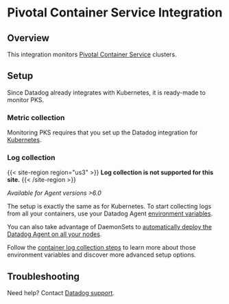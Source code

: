 # Pivotal Container Service Integration

## Overview

This integration monitors [Pivotal Container Service][1] clusters.

## Setup

Since Datadog already integrates with Kubernetes, it is ready-made to monitor PKS.

### Metric collection

Monitoring PKS requires that you set up the Datadog integration for [Kubernetes][2].

### Log collection

{{< site-region region="us3" >}}
**Log collection is not supported for this site.**
{{< /site-region >}}

_Available for Agent versions >6.0_

The setup is exactly the same as for Kubernetes.
To start collecting logs from all your containers, use your Datadog Agent [environment variables][3].

You can also take advantage of DaemonSets to [automatically deploy the Datadog Agent on all your nodes][4].

Follow the [container log collection steps][5] to learn more about those environment variables and discover more advanced setup options.

## Troubleshooting

Need help? Contact [Datadog support][6].

[1]: https://pivotal.io/platform/pivotal-container-service
[2]: https://docs.datadoghq.com/integrations/kubernetes/
[3]: https://docs.datadoghq.com/agent/basic_agent_usage/kubernetes/#log-collection-setup
[4]: https://docs.datadoghq.com/agent/basic_agent_usage/kubernetes/#container-installation
[5]: https://docs.datadoghq.com/logs/log_collection/docker/#option-2-container-installation
[6]: https://docs.datadoghq.com/help/

